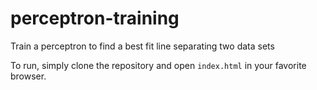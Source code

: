 # perceptron-training
Train a perceptron to find a best fit line separating two data sets

To run, simply clone the repository and open `index.html` in your favorite browser. 
